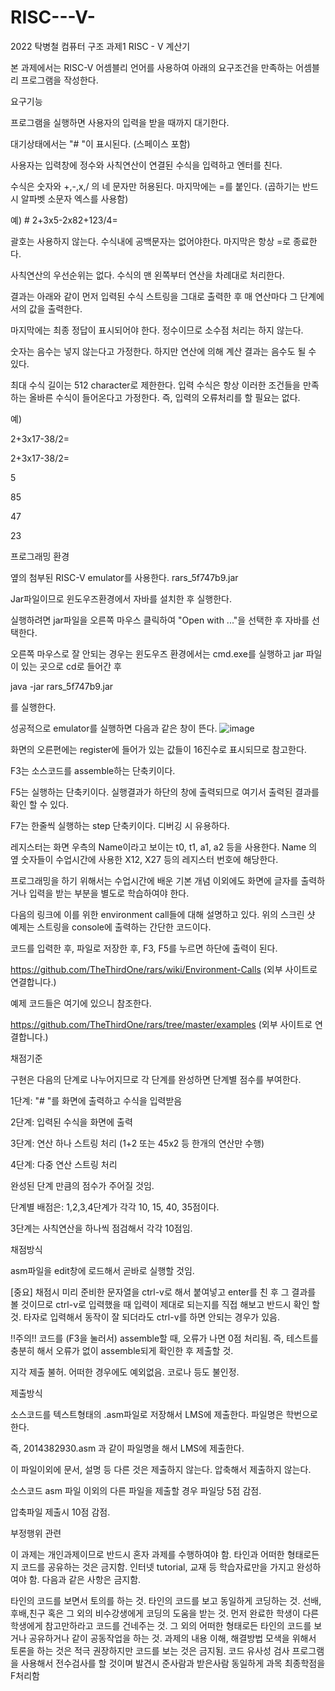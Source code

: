 # RISC---V-
2022 탁병철 컴퓨터 구조  과제1 RISC - V 계산기 

본 과제에서는 RISC-V 어셈블리 언어를 사용하여 아래의 요구조건을 만족하는 어셈블리 프로그램을 작성한다.

 

요구기능

프로그램을 실행하면 사용자의 입력을 받을 때까지 대기한다.

대기상태에서는 "# "이 표시된다. (스페이스 포함)

사용자는 입력창에 정수와 사칙연산이 연결된 수식을 입력하고 엔터를 친다.

수식은 숫자와 +,-,x,/ 의 네 문자만 허용된다. 마지막에는 =를 붙인다. (곱하기는 반드시 알파벳 소문자 엑스를 사용함)

 

예) # 2+3x5-2x82+123/4=

 

괄호는 사용하지 않는다. 수식내에 공백문자는 없어야한다. 마지막은 항상 =로 종료한다.

사칙연산의 우선순위는 없다. 수식의 맨 왼쪽부터 연산을 차례대로 처리한다.

결과는 아래와 같이  먼저 입력된 수식 스트링을 그대로 출력한 후 매 연산마다 그 단계에서의 값을 출력한다.

마지막에는 최종 정답이 표시되어야 한다. 정수이므로 소수점 처리는 하지 않는다.

숫자는 음수는 넣지 않는다고 가정한다. 하지만 연산에 의해 계산 결과는 음수도 될 수 있다.

최대 수식 길이는 512 character로 제한한다. 입력 수식은 항상 이러한 조건들을 만족하는 올바른 수식이 들어온다고 가정한다. 즉, 입력의 오류처리를 할 필요는 없다.

 

예)

2+3x17-38/2=

2+3x17-38/2=

5

85

47

23

 

프로그래밍 환경

옆의 첨부된 RISC-V emulator를 사용한다.  rars_5f747b9.jar  

Jar파일이므로 윈도우즈환경에서 자바를 설치한 후 실행한다.

실행하려면 jar파일을 오른쪽 마우스 클릭하여 "Open with ..."을 선택한 후 자바를 선택한다.

 

오른쪽 마우스로 잘 안되는 경우는 윈도우즈 환경에서는 cmd.exe를 실행하고 jar 파일이 있는 곳으로 cd로 들어간 후

java -jar rars_5f747b9.jar

를 실행한다.

 

성공적으로 emulator를 실행하면 다음과 같은 창이 뜬다.
![image](https://user-images.githubusercontent.com/105068708/209697648-79a17669-14d0-4d19-a380-37307a0469fd.png)




 

화면의 오른편에는 register에 들어가 있는 값들이 16진수로 표시되므로 참고한다.

F3는 소스코드를 assemble하는 단축키이다.

F5는 실행하는 단축키이다. 실행결과가 하단의 창에 출력되므로 여기서 출력된 결과를 확인 할 수 있다.

F7는 한줄씩 실행하는 step 단축키이다. 디버깅 시 유용하다. 

 

레지스터는 화면 우측의 Name이라고 보이는 t0, t1, a1, a2 등을 사용한다. Name 의 옆 숫자들이 수업시간에 사용한 X12, X27 등의 레지스터 번호에 해당한다.

 

프로그래밍을 하기 위해서는 수업시간에 배운 기본 개념 이외에도 화면에 글자를 출력하거나 입력을 받는 부분을 별도로 학습하여야 한다.

다음의 링크에 이를 위한 environment call들에 대해 설명하고 있다. 위의 스크린 샷 예제는 스트링을 console에 출력하는 간단한 코드이다.

코드를 입력한 후, 파일로 저장한 후, F3, F5를 누르면 하단에 출력이 된다.

 

https://github.com/TheThirdOne/rars/wiki/Environment-Calls (외부 사이트로 연결합니다.)

 

예제 코드들은 여기에 있으니 참조한다.

 

https://github.com/TheThirdOne/rars/tree/master/examples (외부 사이트로 연결합니다.)

 

 

채점기준

구현은 다음의 단계로 나누어지므로 각 단계를 완성하면 단계별 점수를 부여한다.

 

1단계: "# "를 화면에 출력하고 수식을 입력받음

2단계: 입력된 수식을 화면에 출력

3단계: 연산 하나 스트링 처리 (1+2 또는 45x2 등 한개의 연산만 수행)

4단계: 다중 연산 스트링 처리

 

완성된 단계 만큼의 점수가 주어질 것임.

단계별 배점은: 1,2,3,4단계가 각각 10, 15, 40, 35점이다.

3단계는 사칙연산을 하나씩 점검해서 각각 10점임.

 

 

채점방식

 

asm파일을 edit창에 로드해서 곧바로 실행할 것임.

[중요] 채점시 미리 준비한 문자열을 ctrl-v로 해서 붙여넣고 enter를 친 후 그 결과를 볼 것이므로 ctrl-v로 입력했을 때 입력이 제대로 되는지를 직접 해보고 반드시 확인 할 것. 타자로 입력해서 동작이 잘 되더라도 ctrl-v를 하면 안되는 경우가 있음. 

!!주의!! 코드를 (F3을 눌러서) assemble할 때, 오류가 나면 0점 처리됨.  즉, 테스트를 충분히 해서 오류가 없이 assemble되게 확인한 후 제출할 것.

지각 제출 불허. 어떠한 경우에도 예외없음. 코로나 등도 불인정.

 

 

제출방식

 

소스코드를 텍스트형태의 .asm파일로 저장해서 LMS에 제출한다. 파일명은 학번으로 한다.

즉, 2014382930.asm 과 같이 파일명을 해서 LMS에 제출한다.

이 파일이외에 문서, 설명 등 다른 것은 제출하지 않는다. 압축해서 제출하지 않는다.

소스코드 asm 파일 이외의 다른 파일을 제출할 경우 파일당 5점 감점.

압축파일 제출시 10점 감점.

 

 
부정행위 관련

 

이 과제는 개인과제이므로 반드시 혼자 과제를 수행하여야 함. 타인과 어떠한 형태로든지 코드를 공유하는 것은 금지함. 인터넷 tutorial, 교재 등 학습자료만을 가지고 완성하여야 함. 다음과 같은 사항은 금지함.

타인의 코드를 보면서 토의를 하는 것.
타인의 코드를 보고 동일하게 코딩하는 것.
선배,후배,친구 혹은 그 외의 비수강생에게 코딩의 도움을 받는 것.
먼저 완료한 학생이 다른 학생에게 참고만하라고 코드를 건네주는 것.
그 외의 어떠한 형태로든 타인의 코드를 보거나 공유하거나 같이 공동작업을 하는 것.
과제의 내용 이해, 해결방법 모색을 위해서 토론을 하는 것은 적극 권장하지만 코드를 보는 것은 금지됨. 코드 유사성 검사 프로그램을 사용해서 전수검사를 할 것이며 발견시 준사람과 받은사람 동일하게 과목 최종학점을 F처리함

